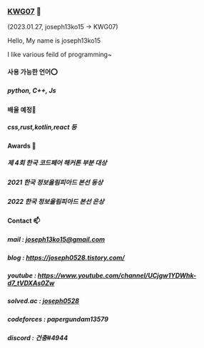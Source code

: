 ### [KWG07](https://github.com/python-programmer1512) 👋
(2023.01.27, joseph13ko15 -> KWG07)

Hello, My name is joseph13ko15

I like various feild of programming~


#### 사용 가능한 언어⭕

  ##### python, C++, Js

#### 배울 예정📝

  ##### css,rust,kotlin,react 등




<!--
**python-programmer1512/python-programmer1512** is a ✨ _special_ ✨ repository because its `README.md` (this file) appears on your GitHub profile.

Here are some ideas to get you started:

- 🔭 I’m currently working on ...
- 🌱 I’m currently learning ...
- 👯 I’m looking to collaborate on ...
- 🤔 I’m looking for help with ...
- 💬 Ask me about ...
- 📫 How to reach me: ...
- 😄 Pronouns: ...
- ⚡ Fun fact: ...
-->




#### Awards 🥇

  ##### 제 4회 한국 코드페어 해커톤 부분 대상

  ##### 2021 한국 정보올림피아드 본선 동상

  ##### 2022 한국 정보올림피아드 본선 은상
  
  



#### Contact 📫

  ##### mail : joseph13ko15@gmail.com

  ##### blog : https://joseph0528.tistory.com/

  ##### youtube : https://www.youtube.com/channel/UCjgw1YDWhk-d7_tVDXAs0Zw

  ##### solved.ac : [joseph0528](https://solved.ac/profile/joseph0528)

  ##### codeforces : papergundam13579

  ##### discord : 건충#4944


